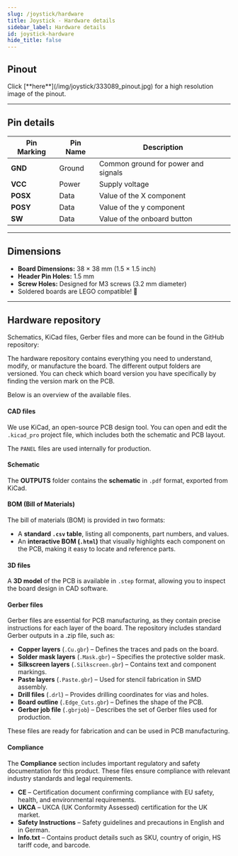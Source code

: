 ```yaml
---
slug: /joystick/hardware
title: Joystick - Hardware details
sidebar_label: Hardware details
id: joystick-hardware
hide_title: false
---
```


## Pinout
<CenteredImage src="/img/joystick/333089_pinout.jpg" alt="Pinout" />
Click [**here**](/img/joystick/333089_pinout.jpg) for a high resolution image of the pinout.

---

## Pin details

| Pin Marking 	| Pin Name 	| Description 	|
|---	|---	|---	|
| **GND** 	| Ground 	| Common ground for power and signals 	|
| **VCC** 	| Power 	| Supply voltage 	|
| **POSX** 	| Data 	| Value of the X component 	|
| **POSY** 	| Data 	| Value of the y component 	|
| **SW** 	| Data 	| Value of the onboard button 	|

---

## Dimensions 

- **Board Dimensions:** 38 × 38 mm (1.5 × 1.5 inch)  
- **Header Pin Holes:** 1.5 mm  
- **Screw Holes:** Designed for M3 screws (3.2 mm diameter)  
- Soldered boards are LEGO compatible! 🧱 

---

## Hardware repository

Schematics, KiCad files, Gerber files and more can be found in the GitHub repository:

<QuickLink 
  title="Joystick-2-axis-with-pushbutton-breakout-hardware-design" 
  description="Hardware design, BOM, gerbers and 3D files for Joystick-2-axis-with-pushbutton-breakout designed by Soldered Electronics."
  url="https://github.com/SolderedElectronics/Joystick-2-axis-with-pushbutton-breakout-hardware-design" 
/>  

The hardware repository contains everything you need to understand, modify, or manufacture the board. The different output folders are versioned. You can check which board version you have specifically by finding the version mark on the PCB.

Below is an overview of the available files.  
#### CAD files

We use KiCad, an open-source PCB design tool. You can open and edit the `.kicad_pro` project file, which includes both the schematic and PCB layout.  

The `PANEL` files are used internally for production.  

#### Schematic

The **OUTPUTS** folder contains the **schematic** in `.pdf` format, exported from KiCad.

#### BOM (Bill of Materials)

The bill of materials (BOM) is provided in two formats:  

- A **standard `.csv` table**, listing all components, part numbers, and values.  
- An **interactive BOM (`.html`)** that visually highlights each component on the PCB, making it easy to locate and reference parts.  


#### 3D files

A **3D model** of the PCB is available in `.step` format, allowing you to inspect the board design in CAD software.  

#### Gerber files 

Gerber files are essential for PCB manufacturing, as they contain precise instructions for each layer of the board. The repository includes standard Gerber outputs in a .zip file, such as:  

- **Copper layers** (`.Cu.gbr`) – Defines the traces and pads on the board.  
- **Solder mask layers** (`.Mask.gbr`) – Specifies the protective solder mask.  
- **Silkscreen layers** (`.Silkscreen.gbr`) – Contains text and component markings.  
- **Paste layers** (`.Paste.gbr`) – Used for stencil fabrication in SMD assembly.  
- **Drill files** (`.drl`) – Provides drilling coordinates for vias and holes.  
- **Board outline** (`.Edge_Cuts.gbr`) – Defines the shape of the PCB.  
- **Gerber job file** (`.gbrjob`) – Describes the set of Gerber files used for production.  

These files are ready for fabrication and can be used in PCB manufacturing.

#### Compliance  

The **Compliance** section includes important regulatory and safety documentation for this product. These files ensure compliance with relevant industry standards and legal requirements.  

- **CE** – Certification document confirming compliance with EU safety, health, and environmental requirements.  
- **UKCA** – UKCA (UK Conformity Assessed) certification for the UK market.  
- **Safety Instructions** – Safety guidelines and precautions in English and in German.
- **Info.txt** – Contains product details such as SKU, country of origin, HS tariff code, and barcode.  